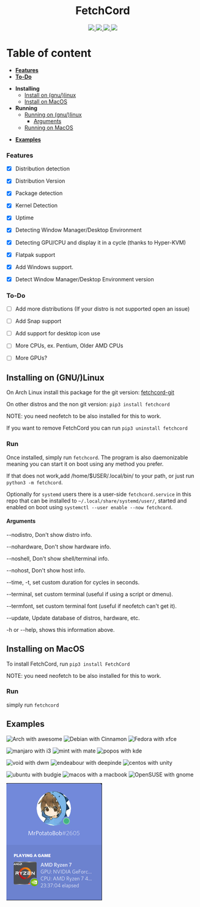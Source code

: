 <h1 align="center">FetchCord</h1>
</p>
<p align="center">
    <a href="https://img.shields.io/badge/Compatible-MacOS%2FWindows%2FLinux-brightgreen?style=for-the-badge&logo=discord">
       <img src="https://img.shields.io/badge/Compatible-MacOS%2FLinux-brightgreen?style=for-the-badge&logo=linux&logoColor=white">
    </a>
  <a href="https://www.python.org/downloads/">
       <img src="https://img.shields.io/pypi/pyversions/django?color=dark%20green&logo=python&logoColor=white&style=for-the-badge">
    </a>
   <a href="https://discord.gg/P4h9kdV">
       <img src="https://img.shields.io/discord/742068289278312549?label=Discord&logo=discord&logoColor=white&style=for-the-badge">
    </a>
    <a href="https://img.shields.io/badge/Compatible-MacOS%2FWindows%2FLinux-brightgreen?style=for-the-badge&logo=discord">
       <img src="https://cdn.discordapp.com/attachments/695182849476657223/742064452421288077/FetchDis.png"
    </a>
  
  </a>
</p>

# Table of content
- [**Features**](#features)
- [**To-Do**](#to-do)
+ **Installing**
    - [Install on (gnu/)linux](#installing-on-gnulinux)
    - [Install on MacOS](#installing-on-macos)
 + **Running**
    - [Running on (gnu/)linux](#run)
       - [Arguments](#arguments)
    - [Running on MacOS](#run-1)

- [**Examples**](#examples)

### Features

- [x] Distribution detection
 
- [x] Distribution Version

- [x] Package detection

- [x] Kernel Detection

- [x] Uptime

- [x] Detecting Window Manager/Desktop Environment

- [x] Detecting GPU/CPU and display it in a cycle (thanks to Hyper-KVM)

- [x] Flatpak support

- [x] Add Windows support.

- [x] Detect Window Manager/Desktop Environment version


### To-Do

- [ ] Add more distributions (If your distro is not supported open an issue)

- [ ] Add Snap support

- [ ] Add support for desktop icon use

- [ ] More CPUs, ex. Pentium, Older AMD CPUs

- [ ] More GPUs?


## Installing on (GNU/)Linux

On Arch Linux install this package for the git version: [fetchcord-git](https://aur.archlinux.org/packages/fetchcord-git/)

On other distros and the non git version: `pip3 install fetchcord`

NOTE: you need neofetch to be also installed for this to work.

If you want to remove FetchCord you can run `pip3 uninstall fetchcord`

### Run

Once installed, simply run `fetchcord`. The program is also daemonizable meaning you can start it on boot using any method you prefer.

If that does not work,add /home/$USER/.local/bin/ to your path, or just run `python3 -m fetchcord`.

Optionally for `systemd` users there is a user-side `fetchcord.service` in this repo that can be installed to `~/.local/share/systemd/user/`, started and enabled on boot using `systemctl --user enable --now fetchcord`.

#### Arguments
--nodistro, Don't show distro info.

--nohardware, Don't show hardware info.

--noshell, Don't show shell/terminal info.

--nohost, Don't show host info.

--time, -t, set custom duration for cycles in seconds.

--terminal, set custom terminal (useful if using a script or dmenu).

--termfont, set custom terminal font (useful if neofetch can't get it).

--update, Update database of distros, hardware, etc.

-h or --help, shows this information above.

## Installing on MacOS

To install FetchCord, run `pip3 install FetchCord`

NOTE: you need neofetch to be also installed for this to work.

### Run 

simply run `fetchcord`

## Examples

![Arch with awesome](Examples/arch_example.png) ![Debian with Cinnamon](Examples/debian_example.png) ![Fedora with xfce](Examples/fedora_example.png)

![manjaro with i3](Examples/manjaro%20example.png) ![mint with mate](Examples/mint_example.png) ![popos with kde](Examples/pop_example.png)

![void with dwm](Examples/void_example.png) ![endeabour with deepinde](Examples/end_example.png) ![centos with unity](Examples/centos_example.png)

![ubuntu with budgie](Examples/ubuntu_example.png) ![macos with a macbook](Examples/mac_example.png) ![OpenSUSE with gnome](Examples/suse_example.png)

![amd with nvidia](Examples/amd_example.png)


